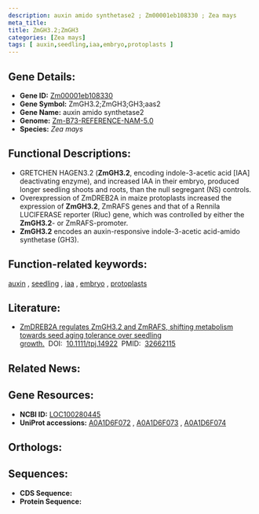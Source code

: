 ```yaml
---
description: auxin amido synthetase2 ; Zm00001eb108330 ; Zea mays
meta_title:
title: ZmGH3.2;ZmGH3
categories: [Zea mays]
tags: [ auxin,seedling,iaa,embryo,protoplasts ]
---
```


## Gene Details:
- **Gene ID:**	[Zm00001eb108330](https://www.maizegdb.org/gene_center/gene/Zm00001eb108330)
- **Gene Symbol:** ZmGH3.2;ZmGH3;GH3;aas2
- **Gene Name:** auxin amido synthetase2
- **Genome:** [Zm-B73-REFERENCE-NAM-5.0](https://www.maizegdb.org/genome/assembly/Zm-B73-REFERENCE-NAM-5.0)
- **Species:** *Zea mays*

## Functional Descriptions:
   - GRETCHEN HAGEN3.2 (**ZmGH3.2**, encoding indole-3-acetic acid [IAA] deactivating enzyme), and increased IAA in their embryo, produced longer seedling shoots and roots, than the null segregant (NS) controls.
   - Overexpression of ZmDREB2A in maize protoplasts increased the expression of **ZmGH3.2**, ZmRAFS genes and that of a Rennila LUCIFERASE reporter (Rluc) gene, which was controlled by either the **ZmGH3.2**- or ZmRAFS-promoter.
   - **ZmGH3.2** encodes an auxin-responsive indole-3-acetic acid-amido synthetase (GH3).

## Function-related keywords:
[auxin](/tags/auxin/)&nbsp;,&nbsp;[seedling](/tags/seedling/)&nbsp;,&nbsp;[iaa](/tags/iaa/)&nbsp;,&nbsp;[embryo](/tags/embryo/)&nbsp;,&nbsp;[protoplasts](/tags/protoplasts/)

## Literature:
   - [ZmDREB2A regulates ZmGH3.2 and ZmRAFS, shifting metabolism towards seed aging tolerance over seedling growth.]( https://onlinelibrary.wiley.com/doi/10.1111/tpj.14922)&nbsp;&nbsp;DOI:&nbsp;&nbsp;[10.1111/tpj.14922](https://onlinelibrary.wiley.com/doi/10.1111/tpj.14922)&nbsp;&nbsp;PMID:&nbsp;&nbsp;[32662115](https://pubmed.ncbi.nlm.nih.gov/32662115/)

## Related News:

## Gene Resources:
- **NCBI ID:**  [LOC100280445](https://www.ncbi.nlm.nih.gov/gene/?term=LOC100280445)
- **UniProt accessions:** [A0A1D6F072](https://www.uniprot.org/uniprotkb/A0A1D6F072/entry)&nbsp;,&nbsp;[A0A1D6F073](https://www.uniprot.org/uniprotkb/A0A1D6F073/entry)&nbsp;,&nbsp;[A0A1D6F074](https://www.uniprot.org/uniprotkb/A0A1D6F074/entry)

## Orthologs:

## Sequences:
- **CDS Sequence:**
- **Protein Sequence:**
